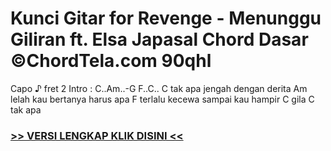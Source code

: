
 # Kunci Gitar for Revenge - Menunggu Giliran ft. Elsa Japasal Chord Dasar ©ChordTela.com 90qhl


Capo ♪ fret 2 Intro : C..Am..-G F..C.. C tak apa jengah dengan derita Am lelah kau bertanya harus apa F terlalu kecewa sampai kau hampir C gila C tak apa

###  <a href="https://shortlighzx.web.app?sq=Kunci Gitar for Revenge - Menunggu Giliran ft. Elsa Japasal Chord Dasar ©ChordTela.com"> >> VERSI LENGKAP KLIK DISINI << </a>
